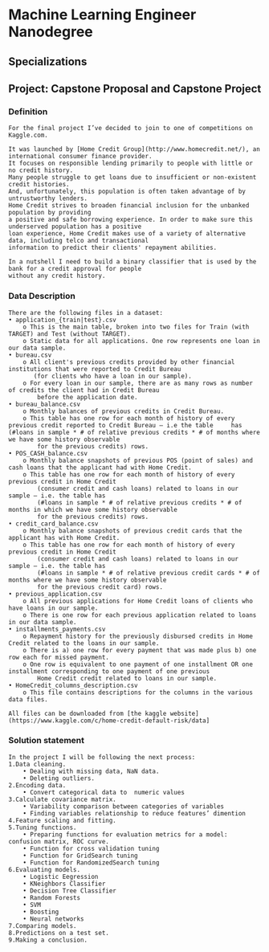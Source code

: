 # Machine Learning Engineer Nanodegree
## Specializations
## Project: Capstone Proposal and Capstone Project

### Definition

	For the final project I’ve decided to join to one of competitions on Kaggle.com. 
	
	It was launched by [Home Credit Group](http://www.homecredit.net/), an international consumer finance provider. 
	It focuses on responsible lending primarily to people with little or no credit history. 
	Many people struggle to get loans due to insufficient or non-existent credit histories. 
	And, unfortunately, this population is often taken advantage of by untrustworthy lenders. 
	Home Credit strives to broaden financial inclusion for the unbanked population by providing 
	a positive and safe borrowing experience. In order to make sure this underserved population has a positive 
	loan experience, Home Credit makes use of a variety of alternative data, including telco and transactional 
	information to predict their clients' repayment abilities.
	
	In a nutshell I need to build a binary classifier that is used by the bank for a credit approval for people 
	without any credit history.
	
### Data Description

	There are the following files in a dataset:
	• application_{train|test}.csv
		o This is the main table, broken into two files for Train (with TARGET) and Test (without TARGET).
		o Static data for all applications. One row represents one loan in our data sample.
	• bureau.csv
		o All client's previous credits provided by other financial institutions that were reported to Credit Bureau 
		   (for clients who have a loan in our sample).
		o For every loan in our sample, there are as many rows as number of credits the client had in Credit Bureau
     		before the application date.
	• bureau_balance.csv
		o Monthly balances of previous credits in Credit Bureau.
		o This table has one row for each month of history of every previous credit reported to Credit Bureau – i.e the table     has (#loans in sample * # of relative previous credits * # of months where we have some history observable 
			for the previous credits) rows.
	• POS_CASH_balance.csv
		o Monthly balance snapshots of previous POS (point of sales) and cash loans that the applicant had with Home Credit.
		o This table has one row for each month of history of every previous credit in Home Credit 
		    (consumer credit and cash loans) related to loans in our sample – i.e. the table has 
		    (#loans in sample * # of relative previous credits * # of months in which we have some history observable 
			for the previous credits) rows.
	• credit_card_balance.csv
		o Monthly balance snapshots of previous credit cards that the applicant has with Home Credit.
		o This table has one row for each month of history of every previous credit in Home Credit 
			(consumer credit and cash loans) related to loans in our sample – i.e. the table has 
			(#loans in sample * # of relative previous credit cards * # of months where we have some history observable 
			for the previous credit card) rows.
	• previous_application.csv
		o All previous applications for Home Credit loans of clients who have loans in our sample.
		o There is one row for each previous application related to loans in our data sample.
	• installments_payments.csv
		o Repayment history for the previously disbursed credits in Home Credit related to the loans in our sample. 
		o There is a) one row for every payment that was made plus b) one row each for missed payment.
		o One row is equivalent to one payment of one installment OR one installment corresponding to one payment of one previous 
			Home Credit credit related to loans in our sample.
	• HomeCredit_columns_description.csv
		o This file contains descriptions for the columns in the various data files.

	All files can be downloaded from [the kaggle website](https://www.kaggle.com/c/home-credit-default-risk/data]

### Solution statement

	In the project I will be following the next process:
	1.Data cleaning.
		• Dealing with missing data, NaN data.
		• Deleting outliers.
	2.Encoding data.
		• Convert categorical data to  numeric values
	3.Calculate covariance matrix. 
		• Variability comparison between categories of variables
		• Finding variables relationship to reduce features’ dimention
	4.Feature scaling and fitting.
	5.Tuning functions.
		• Preparing functions for evaluation metrics for a model: confusion matrix, ROC curve.
		• Function for cross validation tuning
		• Function for GridSearch tuning
		• Function for RandomizedSearch tuning
	6.Evaluating models.
		• Logistic Eegression
		• KNeighbors Classifier
		• Decision Tree Classifier
		• Random Forests
		• SVM
		• Boosting
		• Neural networks 
	7.Comparing models.
	8.Predictions on a test set.
	9.Making a conclusion.

